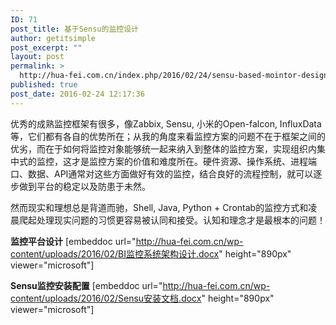 ```yaml
---
ID: 71
post_title: 基于Sensu的监控设计
author: getitsimple
post_excerpt: ""
layout: post
permalink: >
  http://hua-fei.com.cn/index.php/2016/02/24/sensu-based-mointor-design/
published: true
post_date: 2016-02-24 12:17:36
---
```

优秀的成熟监控框架有很多，像Zabbix, Sensu, 小米的Open-falcon, InfluxData等，它们都有各自的优势所在；从我的角度来看监控方案的问题不在于框架之间的优劣，而在于如何将监控对象能够统一起来纳入到整体的监控方案，实现组织内集中式的监控，这才是监控方案的价值和难度所在。硬件资源、操作系统、进程端口、数据、API通常对这些方面做好有效的监控，结合良好的流程控制，就可以逐步做到平台的稳定以及防患于未然。

然而现实和理想总是背道而驰，Shell, Java, Python + Crontab的监控方式和凌晨爬起处理现实问题的习惯更容易被认同和接受。认知和理念才是最根本的问题！

<strong>监控平台设计</strong>
[embeddoc url="http://hua-fei.com.cn/wp-content/uploads/2016/02/BI监控系统架构设计.docx" height="890px" viewer="microsoft"]

<strong>Sensu监控安装配置</strong>
[embeddoc url="http://hua-fei.com.cn/wp-content/uploads/2016/02/Sensu安装文档.docx" height="890px" viewer="microsoft"]